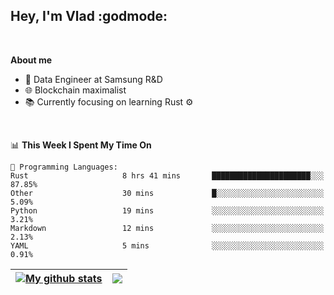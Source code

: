 ## Hey, I'm Vlad :godmode:

<br/>

**About me**
- 💼 Data Engineer at Samsung R&D
- 🌐 Blockchain maximalist
- 📚 Currently focusing on learning Rust :gear:

<br/>

<!--START_SECTION:waka-->
📊 **This Week I Spent My Time On** 

```text
💬 Programming Languages: 
Rust                     8 hrs 41 mins       ██████████████████████░░░   87.85% 
Other                    30 mins             █░░░░░░░░░░░░░░░░░░░░░░░░   5.09% 
Python                   19 mins             ░░░░░░░░░░░░░░░░░░░░░░░░░   3.21% 
Markdown                 12 mins             ░░░░░░░░░░░░░░░░░░░░░░░░░   2.13% 
YAML                     5 mins              ░░░░░░░░░░░░░░░░░░░░░░░░░   0.91%

```


<!--END_SECTION:waka-->


| <a href="https://github.com/anuraghazra/github-readme-stats"><img align="center" src="https://github-readme-stats.vercel.app/api?username=u-hubar&show_icons=true&include_all_commits=true&theme=dark&hide_border=true" alt="My github stats" /></a> | <a href="https://github.com/anuraghazra/github-readme-stats"><img align="center" src="https://github-readme-stats.vercel.app/api/top-langs/?username=u-hubar&layout=compact&theme=dark&hide_border=true" /></a> |
| ------------- | ------------- |
